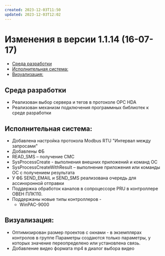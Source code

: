 ```yaml
---
created: 2023-12-03T11:50
updated: 2023-12-03T12:02
---
```

# Изменения в версии 1.1.14 (16-07-17)

- [Среда разработки](#%D0%A1%D1%80%D0%B5%D0%B4%D0%B0-%D1%80%D0%B0%D0%B7%D1%80%D0%B0%D0%B1%D0%BE%D1%82%D0%BA%D0%B8)
- [Исполнительная система:](#%D0%98%D1%81%D0%BF%D0%BE%D0%BB%D0%BD%D0%B8%D1%82%D0%B5%D0%BB%D1%8C%D0%BD%D0%B0%D1%8F-%D1%81%D0%B8%D1%81%D1%82%D0%B5%D0%BC%D0%B0)
- [Визуализация:](#%D0%92%D0%B8%D0%B7%D1%83%D0%B0%D0%BB%D0%B8%D0%B7%D0%B0%D1%86%D0%B8%D1%8F)

## Среда разработки

* Реализован выбор сервера и тегов в протоколе OPC HDA
* Реализован механизм подключения программных библиотек к среде разработки

## Исполнительная система:

* Добавлена настройка протокола Modbus RTU "Интервал между запросами"
* Добавлены ФБ
* READ_SMS – получение СМС
* SysProcessCreate - выполнения внешних приложений и команд ОС
* SysProcessCreateWithResult – выполнение приложения или команды ОС с получением результата
* У ФБ SEND_EMAIL и SEND_SMS реализована очередь для ассинхронной отправки
* Поддержка обработок каналов в сопроцессоре PRU в контроллере ОВЕН ПЛК110.
* Поддержаны новые типы контроллеров -
    * WinPAC-9000

## Визуализация:

* Оптимизирован размер проектов с окнами - в экземплярах контролов в группе Параметры создаются только параметры, у которых значение переопределено или установлена связь.
* Добавление видео формата mp4 в диалог выбора видео